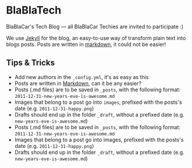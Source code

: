 # BlaBlaTech

BlaBlaCar's Tech Blog — all BlaBlaCar Techies are invited to participate :)

We use [Jekyll](http://jekyllrb.com/docs/home/) for the blog, an easy-to-use way of transform plain text into blogs posts.
Posts are written in [markdown](https://help.github.com/articles/markdown-basics/), it could not be easier!

## Tips & Tricks

- Add new authors in the `_config.yml`, it's as easy as this
- Posts are written in [Markdown](http://daringfireball.net/projects/markdown/syntax), can it be any easier?
- Posts (.md files) are to be saved in `_posts`, with the following format: `2011-12-31-new-years-eve-is-awesome.md`
- Images that belong to a post go into `images`, prefixed with the posts's date (e.g. `2011-12-31-happy.png`)
- Drafts should end up in the folder `_draft`, without a prefixed date (e.g. `new-years-eve-is-awesome.md`)
- Posts (.md files) are to be saved in `_posts`, with the following format: `2011-12-31-new-years-eve-is-awesome.md`
- Images that belong to a post go into images, prefixed with the posts's date (e.g. `2011-12-31-happy.png`)
- Drafts should end up in the folder `_draft`, without a prefixed date (e.g. `new-years-eve-is-awesome.md`)
